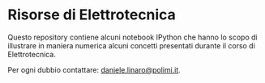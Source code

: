 # Risorse di Elettrotecnica

Questo repository contiene alcuni notebook IPython che hanno lo scopo di illustrare in maniera numerica alcuni concetti presentati durante il corso di Elettrotecnica.

Per ogni dubbio contattare: daniele.linaro@polimi.it.
